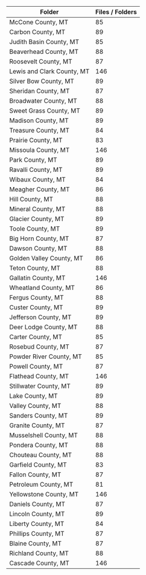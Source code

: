 | Folder                     |   Files / Folders |
|----------------------------|-------------------|
| McCone County, MT          |                85 |
| Carbon County, MT          |                89 |
| Judith Basin County, MT    |                85 |
| Beaverhead County, MT      |                88 |
| Roosevelt County, MT       |                87 |
| Lewis and Clark County, MT |               146 |
| Silver Bow County, MT      |                89 |
| Sheridan County, MT        |                87 |
| Broadwater County, MT      |                88 |
| Sweet Grass County, MT     |                89 |
| Madison County, MT         |                89 |
| Treasure County, MT        |                84 |
| Prairie County, MT         |                83 |
| Missoula County, MT        |               146 |
| Park County, MT            |                89 |
| Ravalli County, MT         |                89 |
| Wibaux County, MT          |                84 |
| Meagher County, MT         |                86 |
| Hill County, MT            |                88 |
| Mineral County, MT         |                88 |
| Glacier County, MT         |                89 |
| Toole County, MT           |                89 |
| Big Horn County, MT        |                87 |
| Dawson County, MT          |                88 |
| Golden Valley County, MT   |                86 |
| Teton County, MT           |                88 |
| Gallatin County, MT        |               146 |
| Wheatland County, MT       |                86 |
| Fergus County, MT          |                88 |
| Custer County, MT          |                89 |
| Jefferson County, MT       |                89 |
| Deer Lodge County, MT      |                88 |
| Carter County, MT          |                85 |
| Rosebud County, MT         |                87 |
| Powder River County, MT    |                85 |
| Powell County, MT          |                87 |
| Flathead County, MT        |               146 |
| Stillwater County, MT      |                89 |
| Lake County, MT            |                89 |
| Valley County, MT          |                88 |
| Sanders County, MT         |                89 |
| Granite County, MT         |                87 |
| Musselshell County, MT     |                88 |
| Pondera County, MT         |                88 |
| Chouteau County, MT        |                88 |
| Garfield County, MT        |                83 |
| Fallon County, MT          |                87 |
| Petroleum County, MT       |                81 |
| Yellowstone County, MT     |               146 |
| Daniels County, MT         |                87 |
| Lincoln County, MT         |                89 |
| Liberty County, MT         |                84 |
| Phillips County, MT        |                87 |
| Blaine County, MT          |                87 |
| Richland County, MT        |                88 |
| Cascade County, MT         |               146 |